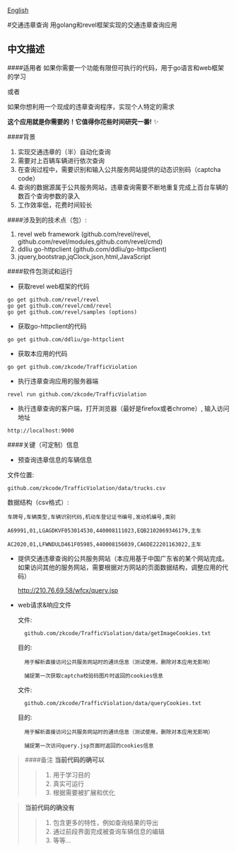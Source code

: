 [English][english] 

[english]: https://github.com/zkcode/TrafficViolation/blob/master/README-en.md
#交通违章查询
用golang和revel框架实现的交通违章查询应用 

中文描述
----------------
####适用者
如果你需要一个功能有限但可执行的代码，用于go语言和web框架的学习

或者

如果你想利用一个现成的违章查询程序，实现个人特定的需求 

**这个应用就是你需要的！它值得你花些时间研究一番!** :sparkles:

####背景
1. 实现交通违章的（半）自动化查询
2. 需要对上百辆车辆进行依次查询 
3. 在查询过程中，需要识别和输入公共服务网站提供的动态识别码（captcha code）
4. 查询的数据源属于公共服务网站，违章查询需要不断地重复完成上百台车辆的数百个查询参数的录入
5. 工作效率低，花费时间较长

####涉及到的技术点（包）:
1. revel web framework (github.com/revel/revel, github.com/revel/modules,github.com/revel/cmd)
2. ddliu go-httpclient (github.com/ddliu/go-httpclient)
3. jquery,bootstrap,jqClock,json,html,JavaScript

####软件包测试和运行
- 获取revel web框架的代码
 	
```
go get github.com/revel/revel
go get github.com/revel/cmd/revel
go get github.com/revel/samples (options)
```

- 获取go-httpclient的代码
```
go get github.com/ddliu/go-httpclient
```

- 获取本应用的代码
```
go get github.com/zkcode/TrafficViolation
```

- 执行违章查询应用的服务器端
```
revel run github.com/zkcode/TrafficViolation
```

- 执行违章查询的客户端，打开浏览器（最好是firefox或者chrome）, 输入访问地址
```
http://localhost:9000
```

####关键（可定制）信息
- 预查询违章信息的车辆信息 

文件位置: 

	github.com/zkcode/TrafficViolation/data/trucks.csv

数据结构（csv格式）:

	车牌号,车辆类型,车辆识别代码,机动车登记证书编号,发动机编号,类别

	A69991,01,LGAGDKVF053014530,440008111023,EQB2102069346179,主车

	AC2020,01,LFWNDULD461F05985,440008156039,CA6DE22201163022,主车

- 提供交通违章查询的公共服务网站（本应用基于中国广东省的某个网站完成。如果访问其他的服务网站，需要根据对方网站的页面数据结构，调整应用的代码）
	
	http://210.76.69.58/wfcx/query.jsp		

- web请求&响应文件

	文件:

		github.com/zkcode/TrafficViolation/data/getImageCookies.txt

	目的:

		用于解析直接访问公共服务网站时的通讯信息（测试使用，删除对本应用无影响）

		捕捉第一次获取captcha校验码图片时返回的cookies信息

	文件:

		github.com/zkcode/TrafficViolation/data/queryCookies.txt

	目的:

		用于解析直接访问公共服务网站时的通讯信息（测试使用，删除对本应用无影响）

		捕捉第一次访问query.jsp页面时返回的cookies信息

> ####备注
> **当前代码的确可以**
> > 1. 用于学习目的
> > 2. 真实可运行
> > 3. 根据需要被扩展和优化

> **当前代码的确没有**
> > 1. 包含更多的特性，例如查询结果的导出
> > 2. 通过前段界面完成被查询车辆信息的编辑
> > 3. 等等...
